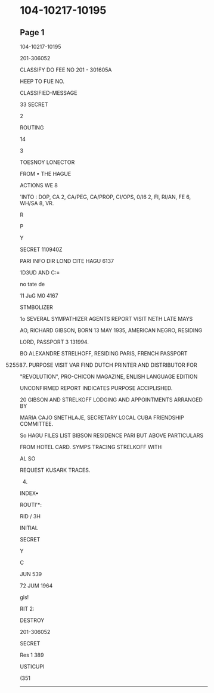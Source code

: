 # 104-10217-10195

## Page 1

104-10217-10195

201-306052

CLASSIFY DO FEE NO 201 - 301605A

HEEP TO FUE NO.

CLASSIFIED-MESSAGE

33 SECRET

2

ROUTING

14

3

TOESNOY LONECTOR

FROM • THE HAGUE

ACTIONS WE 8

'INTO : DOP, CA 2, CA/PEG, CA/PROP, CI/OPS, 0/I6 2, FI, RI/AN, FE 6, WH/SA 8, VR.

R

P

Y

SECRET 110940Z

PARI INFO DIR LOND CITE HAGU 6137

1D3UD AND C:=

no tate de

11 JuG M0 4167

STMBOLIZER

1o SEVERAL SYMPATHIZER AGENTS REPORT VISIT NETH LATE MAYS

AO, RICHARD GIBSON, BORN 13 MAY 1935, AMERICAN NEGRO, RESIDING

LORD, PASSPORT 3 131994.

BO ALEXANDRE STRELHOFF, RESIDING PARIS, FRENCH PASSPORT

525587. PURPOSE VISIT VAR FIND DUTCH PRINTER AND DISTRIBUTOR FOR

"REVOLUTION", PRO-CHICON MAGAZINE, ENLISH LANGUAGE EDITION

UNCONFIRMED REPORT INDICATES PURPOSE ACCIPLISHED.

20 GIBSON AND STRELKOFF LODGING AND APPOINTMENTS ARRANGED BY

MARIA CAJO SNETHLAJE, SECRETARY LOCAL CUBA FRIENDSHIP COMMITTEE.

So HAGU FILES LIST BIBSON RESIDENCE PARI BUT ABOVE PARTICULARS

FROM HOTEL CARD. SYMPS TRACING STRELKOFF WITH

AL SO

REQUEST KUSARK TRACES.

4.

INDEX•

ROUTI'*:

RID / 3H

INITIAL

SECRET

Y

C

JUN 539

72 JUM 1964

gis!

RIT 2:

DESTROY

201-306052

SECRET

Res 1 389

USTICUPI

(351

---

